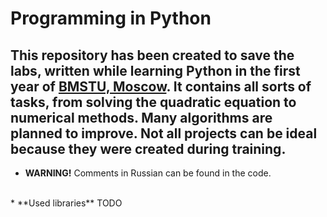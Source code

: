 # Programming in Python
This repository has been created to save the labs, written while learning Python in the first year of [BMSTU, Moscow](http://www.bmstu.ru/). It contains all sorts of tasks, from solving the quadratic equation to numerical methods. Many algorithms are planned to improve. Not all projects can be ideal because they were created during training. <br>
---
* **WARNING!**  Сomments in Russian can be found in the code.
<br>
* **Used libraries**  TODO
